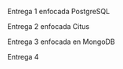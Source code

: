 Entrega 1 enfocada PostgreSQL

Entrega 2 enfocada Citus

Entrega 3 enfocada en MongoDB

Entrega 4 

